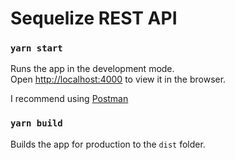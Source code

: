 # Sequelize REST API
### `yarn start`

Runs the app in the development mode.\
Open [http://localhost:4000](http://localhost:3000) to view it in the browser.

I recommend using [Postman](https://www.postman.com/)

### `yarn build`

Builds the app for production to the `dist` folder.